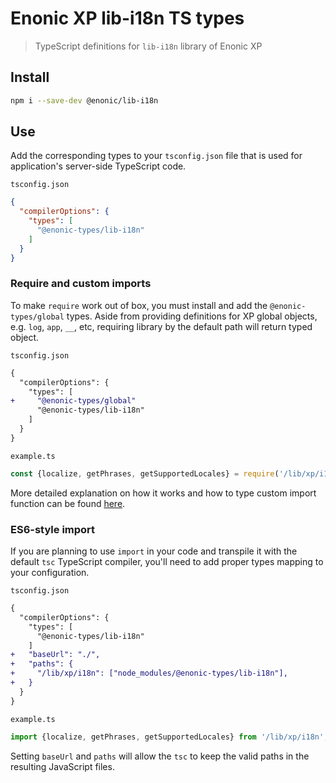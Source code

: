 # Enonic XP lib-i18n TS types

> TypeScript definitions for `lib-i18n` library of Enonic XP

## Install

```bash
npm i --save-dev @enonic/lib-i18n
```

## Use

Add the corresponding types to your `tsconfig.json` file that is used for application's server-side TypeScript code.

`tsconfig.json`
```json
{
  "compilerOptions": {
    "types": [
      "@enonic-types/lib-i18n"
    ]
  }
}
```

### Require and custom imports

To make `require` work out of box, you must install and add the `@enonic-types/global` types. Aside from providing definitions for XP global objects, e.g. `log`, `app`, `__`, etc, requiring library by the default path will return typed object.

`tsconfig.json`
```diff
{
  "compilerOptions": {
    "types": [
+     "@enonic-types/global"
      "@enonic-types/lib-i18n"
    ]
  }
}
```

`example.ts`
```ts
const {localize, getPhrases, getSupportedLocales} = require('/lib/xp/i18n');
```

More detailed explanation on how it works and how to type custom import function can be found [here](https://github.com/enonic/xp/tree/master/modules/lib/typescript/README.md).

### ES6-style import

If you are planning to use `import` in your code and transpile it with the default `tsc` TypeScript compiler, you'll need to add proper types mapping to your configuration.

`tsconfig.json`
```diff
{
  "compilerOptions": {
    "types": [
      "@enonic-types/lib-i18n"
    ]
+   "baseUrl": "./",
+   "paths": {
+     "/lib/xp/i18n": ["node_modules/@enonic-types/lib-i18n"],
+   }
  }
}
```

`example.ts`
```ts
import {localize, getPhrases, getSupportedLocales} from '/lib/xp/i18n';
```

Setting `baseUrl` and `paths` will allow the `tsc` to keep the valid paths in the resulting JavaScript files.
